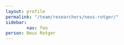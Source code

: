 ```yaml
---
layout: profile
permalink: "/team/researchers/neus-rotger/"
sidebar:
        nav: foo
person: Neus Rotger
---
```

